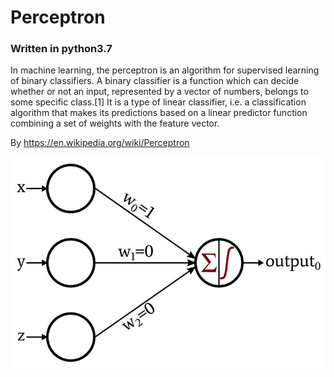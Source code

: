 # Perceptron
### Written in python3.7
In machine learning, the perceptron is an algorithm for supervised learning of binary classifiers. A binary classifier is a function which can decide whether or not an input, represented by a vector of numbers, belongs to some specific class.[1] It is a type of linear classifier, i.e. a classification algorithm that makes its predictions based on a linear predictor function combining a set of weights with the feature vector.

By https://en.wikipedia.org/wiki/Perceptron


![alt text](https://github.com/amirHosseinRashidi/Ai-perceptron/blob/master/perceptron.png?raw=true)

